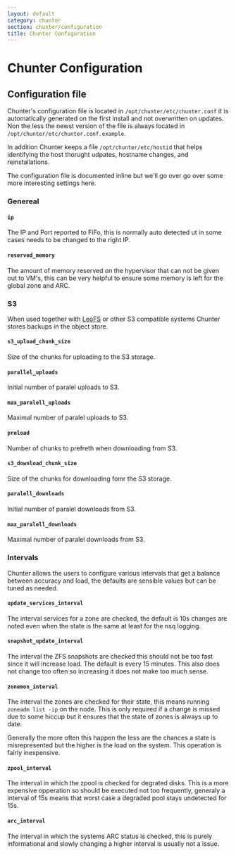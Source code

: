 ```yaml
---
layout: default
category: chunter
section: chunter/configuration
title: Chunter Configuration
---
```

# Chunter Configuration

## Configuration file<a id="file"></a>
Chunter's configuration file is located in `/opt/chunter/etc/chunter.conf` it is automatically generated on the first install and not overwritten on updates. Non the less the newst version of the file is always located in `/opt/chunter/etc/chunter.conf.example`.

In addition Chunter keeps a file `/opt/chunter/etc/hostid` that helps identifying the host thorught udpates, hostname changes, and reinstallations.

The configuration file is documented inline but we'll go over go over some more interesting settings here.

### Genereal

#### `ip`
The IP and Port reported to FiFo, this is normally auto detected ut in some cases needs to be changed to the right IP.

#### `reserved_memory`
The amount of memory reserved on the hypervisor that can not be given out to VM's, this can be very helpful to ensure some memory is left for the global zone and ARC.

### S3
When used together with [LeoFS](https://leofs.org) or other S3 compatible systems Chunter stores backups in the object store.

#### `s3_upload_chunk_size`
Size of the chunks for uploading to the S3 storage.

#### `parallel_uploads`
Initial number of paralel uploads to S3.

#### `max_paralell_uploads`
Maximal number of paralel uploads to S3.

#### `preload`
Number of chunks to prefreth when downloading from S3.

#### `s3_download_chunk_size`
Size of the chunks for downloading fomr the S3 storage.

#### `paralell_downloads`
Initial number of paralel downloads from S3.

#### `max_paralell_downloads`
Maximal number of paralel downloads from S3.

### Intervals
Chunter allows the users to configure various intervals that get a balance between accuracy and load, the defaults are sensible values but can be tuned as needed.

#### `update_services_interval`
The interval services for a zone are checked, the default is 10s changes are noted even when the state is the same at least for the nsq logging.

#### `snapshot_update_interval`
The interval the ZFS snapshots are checked this should not be too fast since it will increase load. The default is every 15 minutes. This also does not change too often so increasing it does not make too much sense.

#### `zonemon_interval`
The interval the zones are checked for their state, this means running `zoneadm list -ip` on the node. This is only required if a change is missed due to some hiccup but it ensures that the state of zones is always up to date.

Generally the more often this happen the less are the chances a state is misrepresented but the higher is the load on the system. This operation is fairly inexpensive.

#### `zpool_interval`
The interval in which the zpool is checked for degrated disks. This is a more expensive opperation so should be executed not too frequently, generaly a interval of 15s means that worst case a degraded pool stays undetected for 15s.

#### `arc_interval`
The interval in which the systems ARC status is checked, this is purely informational and slowly changing a higher interval is usually not a issue.
